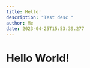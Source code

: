 ```yaml
---
title: Hello!
description: "Test desc "
author: Me
date: 2023-04-25T15:53:39.277
---
```

# Hello World!








